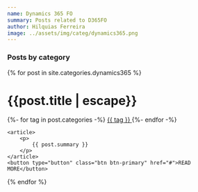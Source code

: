 ```yaml
---
name: Dynamics 365 FO
summary: Posts related to D365FO
author: Hilquias Ferreira
image: ../assets/img/categ/dynamics365.png
---
```


<h3>Posts by category</h3>

{% for post in site.categories.dynamics365 %}
<div class="col-md-10 blogShort">
    <h1>{{post.title | escape}}</h1>
    <!--
    <img src="{{ post.thumbnail }}" alt="post img"
    class="pull-left img-responsive thumb margin10 img-thumbnail">
    -->
    {%- for tag in post.categories -%}
    <a href="#" class="badge badge-primary"> {{ tag }} </a>
    {%- endfor -%}

    <article>
        <p>
            {{ post.summary }}
        </p>
    </article>
    <button type="button" class="btn btn-primary" href="#">READ MORE</button>
    
</div>
{% endfor %}